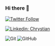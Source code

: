 ### Hi there 👋



[![Twitter Follow](https://img.shields.io/twitter/follow/Chrystian?style=social)](https://twitter.com/RubioChrys)

[![Linkedin: Chrystian](https://img.shields.io/badge/-Linkedin-blue?style=flat-square&logo=Linkedin&logoColor=white&link=https://www.linkedin.com/in/chrystian-rubio-8431a61b2/)](https://www.linkedin.com/in/chrystian-rubio-8431a61b2/)




![Git](https://img.shields.io/badge/-Git-black?style=flat-square&logo=git)
![GitHub](https://img.shields.io/badge/-GitHub-181717?style=flat-square&logo=github)
<!--
**ChrystianRubio/ChrystianRubio** is a ✨ _special_ ✨ repository because its `README.md` (this file) appears on your GitHub profile.

Here are some ideas to get you started:

- 🔭 I’m currently working on ...
- 🌱 I’m currently learning ...
- 👯 I’m looking to collaborate on ...
- 🤔 I’m looking for help with ...
- 💬 Ask me about ...
- 📫 How to reach me: ...
- 😄 Pronouns: ...
- ⚡ Fun fact: ...
-->
